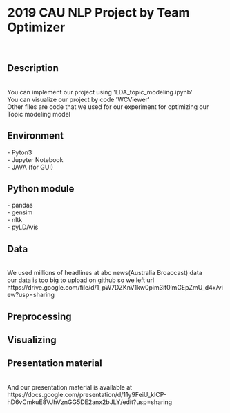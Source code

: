 <h1>2019 CAU NLP Project by Team Optimizer</h1><br>
<h2>Description</h2> <br>
You can implement our project using 'LDA_topic_modeling.ipynb' <br>
You can visualize our project by code 'WCViewer' <br>
Other files are code that we used for our experiment for optimizing our Topic modeling model <br>

<h2>Environment</h2>
  - Pyton3 <br>
  - Jupyter Notebook <br>
  - JAVA (for GUI) <br>
  
<h2>Python module</h2> 
  - pandas <br>
  - gensim <br>
  - nltk <br>
  - pyLDAvis<br>

<h2>Data</h2> <br>
We used millions of headlines at abc news(Australia Broaccast) data<br>
our data is too big to upload on github so we left url <br>
https://drive.google.com/file/d/1_pW7DZKnV1kw0pim3it0lmGEpZmU_d4x/view?usp=sharing <br>

<h2>Preprocessing</h2>

<h2>Visualizing</h2>

<h2></h2>

<h2>Presentation material</h2> <br>
And our presentation material is available at<br>
https://docs.google.com/presentation/d/11y9FeiU_kICP-hD6vCmkuE8VJhVznGG5DE2anx2bJLY/edit?usp=sharing

